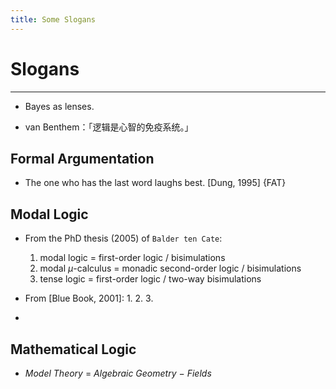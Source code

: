 ```yaml
---
title: Some Slogans
--- 
```


# Slogans

---




- Bayes as lenses.


- van Benthem：「逻辑是心智的免疫系统。」


## Formal Argumentation

- The one who has the last word laughs best. [Dung, 1995] {FAT}





## Modal Logic
- From the PhD thesis (2005) of `Balder ten Cate`:
    1. modal logic $=$ first-order logic / bisimulations
    2. modal $\mu$-calculus $=$ monadic second-order logic / bisimulations
    3. tense logic $=$ first-order logic / two-way bisimulations

- From [Blue Book, 2001]:
    1. 
    2. 
    3. 

- 




## Mathematical Logic
- *Model Theory* $=$ *Algebraic Geometry*  $-$  *Fields*

